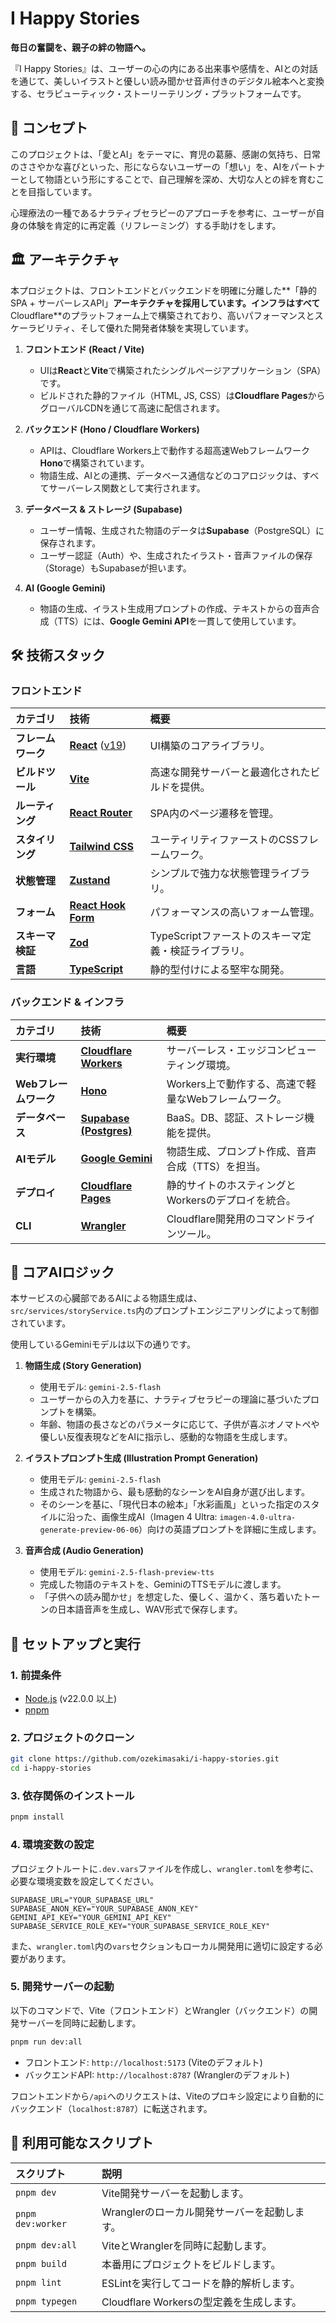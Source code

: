 # I Happy Stories

**毎日の奮闘を、親子の絆の物語へ。**

『I Happy Stories』は、ユーザーの心の内にある出来事や感情を、AIとの対話を通じて、美しいイラストと優しい読み聞かせ音声付きのデジタル絵本へと変換する、セラピューティック・ストーリーテリング・プラットフォームです。

## 🌟 コンセプト

このプロジェクトは、「愛とAI」をテーマに、育児の葛藤、感謝の気持ち、日常のささやかな喜びといった、形にならないユーザーの「想い」を、AIをパートナーとして物語という形にすることで、自己理解を深め、大切な人との絆を育むことを目指しています。

心理療法の一種であるナラティブセラピーのアプローチを参考に、ユーザーが自身の体験を肯定的に再定義（リフレーミング）する手助けをします。

## 🏛️ アーキテクチャ

本プロジェクトは、フロントエンドとバックエンドを明確に分離した**「静的SPA + サーバーレスAPI」**アーキテクチャを採用しています。インフラはすべて**Cloudflare**のプラットフォーム上で構築されており、高いパフォーマンスとスケーラビリティ、そして優れた開発者体験を実現しています。

1.  **フロントエンド (React / Vite)**
    *   UIは**React**と**Vite**で構築されたシングルページアプリケーション（SPA）です。
    *   ビルドされた静的ファイル（HTML, JS, CSS）は**Cloudflare Pages**からグローバルCDNを通じて高速に配信されます。

2.  **バックエンド (Hono / Cloudflare Workers)**
    *   APIは、Cloudflare Workers上で動作する超高速Webフレームワーク**Hono**で構築されています。
    *   物語生成、AIとの連携、データベース通信などのコアロジックは、すべてサーバーレス関数として実行されます。

3.  **データベース & ストレージ (Supabase)**
    *   ユーザー情報、生成された物語のデータは**Supabase**（PostgreSQL）に保存されます。
    *   ユーザー認証（Auth）や、生成されたイラスト・音声ファイルの保存（Storage）もSupabaseが担います。

4.  **AI (Google Gemini)**
    *   物語の生成、イラスト生成用プロンプトの作成、テキストからの音声合成（TTS）には、**Google Gemini API**を一貫して使用しています。

## 🛠️ 技術スタック

### フロントエンド

| カテゴリ | 技術 | 概要 |
| :--- | :--- | :--- |
| **フレームワーク** | [**React**](https://react.dev/) ([v19](https://react.dev/blog/2024/04/25/react-v19)) | UI構築のコアライブラリ。 |
| **ビルドツール** | [**Vite**](https://vitejs.dev/) | 高速な開発サーバーと最適化されたビルドを提供。 |
| **ルーティング** | [**React Router**](https://reactrouter.com/) | SPA内のページ遷移を管理。 |
| **スタイリング** | [**Tailwind CSS**](https://tailwindcss.com/) | ユーティリティファーストのCSSフレームワーク。 |
| **状態管理** | [**Zustand**](https://zustand-demo.pmnd.rs/) | シンプルで強力な状態管理ライブラリ。 |
| **フォーム** | [**React Hook Form**](https://react-hook-form.com/) | パフォーマンスの高いフォーム管理。 |
| **スキーマ検証** | [**Zod**](https://zod.dev/) | TypeScriptファーストのスキーマ定義・検証ライブラリ。 |
| **言語** | [**TypeScript**](https://www.typescriptlang.org/) | 静的型付けによる堅牢な開発。 |

### バックエンド & インフラ

| カテゴリ | 技術 | 概要 |
| :--- | :--- | :--- |
| **実行環境** | [**Cloudflare Workers**](https://workers.cloudflare.com/) | サーバーレス・エッジコンピューティング環境。 |
| **Webフレームワーク**| [**Hono**](https://hono.dev/) | Workers上で動作する、高速で軽量なWebフレームワーク。 |
| **データベース** | [**Supabase (Postgres)**](https://supabase.com/) | BaaS。DB、認証、ストレージ機能を提供。 |
| **AIモデル** | [**Google Gemini**](https://ai.google.dev/) | 物語生成、プロンプト作成、音声合成（TTS）を担当。 |
| **デプロイ** | [**Cloudflare Pages**](https://pages.cloudflare.com/) | 静的サイトのホスティングとWorkersのデプロイを統合。 |
| **CLI** | [**Wrangler**](https://developers.cloudflare.com/workers/wrangler/) | Cloudflare開発用のコマンドラインツール。 |

## 🧠 コアAIロジック

本サービスの心臓部であるAIによる物語生成は、`src/services/storyService.ts`内のプロンプトエンジニアリングによって制御されています。

使用しているGeminiモデルは以下の通りです。

1.  **物語生成 (Story Generation)**
    *   使用モデル: `gemini-2.5-flash`
    *   ユーザーからの入力を基に、ナラティブセラピーの理論に基づいたプロンプトを構築。
    *   年齢、物語の長さなどのパラメータに応じて、子供が喜ぶオノマトペや優しい反復表現などをAIに指示し、感動的な物語を生成します。

2.  **イラストプロンプト生成 (Illustration Prompt Generation)**
    *   使用モデル: `gemini-2.5-flash`
    *   生成された物語から、最も感動的なシーンをAI自身が選び出します。
    *   そのシーンを基に、「現代日本の絵本」「水彩画風」といった指定のスタイルに沿った、画像生成AI（Imagen 4 Ultra: `imagen-4.0-ultra-generate-preview-06-06`）向けの英語プロンプトを詳細に生成します。

3.  **音声合成 (Audio Generation)**
    *   使用モデル: `gemini-2.5-flash-preview-tts`
    *   完成した物語のテキストを、GeminiのTTSモデルに渡します。
    *   「子供への読み聞かせ」を想定した、優しく、温かく、落ち着いたトーンの日本語音声を生成し、WAV形式で保存します。

## 🚀 セットアップと実行

### 1. 前提条件
- [Node.js](https://nodejs.org/) (v22.0.0 以上)
- [pnpm](https://pnpm.io/)

### 2. プロジェクトのクローン
```bash
git clone https://github.com/ozekimasaki/i-happy-stories.git
cd i-happy-stories
```

### 3. 依存関係のインストール
```bash
pnpm install
```

### 4. 環境変数の設定
プロジェクトルートに`.dev.vars`ファイルを作成し、`wrangler.toml`を参考に、必要な環境変数を設定してください。

```.dev.vars
SUPABASE_URL="YOUR_SUPABASE_URL"
SUPABASE_ANON_KEY="YOUR_SUPABASE_ANON_KEY"
GEMINI_API_KEY="YOUR_GEMINI_API_KEY"
SUPABASE_SERVICE_ROLE_KEY="YOUR_SUPABASE_SERVICE_ROLE_KEY"
```

また、`wrangler.toml`内の`vars`セクションもローカル開発用に適切に設定する必要があります。

### 5. 開発サーバーの起動
以下のコマンドで、Vite（フロントエンド）とWrangler（バックエンド）の開発サーバーを同時に起動します。

```bash
pnpm run dev:all
```

- フロントエンド: `http://localhost:5173` (Viteのデフォルト)
- バックエンドAPI: `http://localhost:8787` (Wranglerのデフォルト)

フロントエンドから`/api`へのリクエストは、Viteのプロキシ設定により自動的にバックエンド（`localhost:8787`）に転送されます。

## 📜 利用可能なスクリプト

| スクリプト | 説明 |
| :--- | :--- |
| `pnpm dev` | Vite開発サーバーを起動します。 |
| `pnpm dev:worker` | Wranglerのローカル開発サーバーを起動します。 |
| `pnpm dev:all` | ViteとWranglerを同時に起動します。 |
| `pnpm build` | 本番用にプロジェクトをビルドします。 |
| `pnpm lint` | ESLintを実行してコードを静的解析します。 |
| `pnpm typegen` | Cloudflare Workersの型定義を生成します。 |